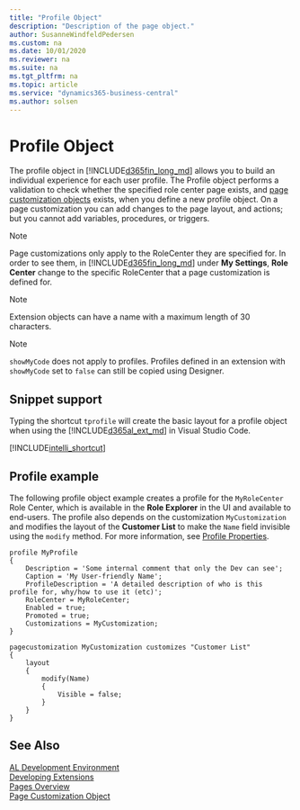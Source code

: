 ```yaml
---
title: "Profile Object"
description: "Description of the page object."
author: SusanneWindfeldPedersen
ms.custom: na
ms.date: 10/01/2020
ms.reviewer: na
ms.suite: na
ms.tgt_pltfrm: na
ms.topic: article
ms.service: "dynamics365-business-central"
ms.author: solsen
---
```


# Profile Object
The profile object in [!INCLUDE[d365fin_long_md](includes/d365fin_long_md.md)] allows you to build an individual experience for each user profile. The Profile object performs a validation to check whether the specified role center page exists, and [page customization objects](devenv-page-customization-object.md) exists, when you define a new profile object. On a page customization you can add changes to the page layout, and actions; but you cannot add variables, procedures, or triggers. 

> [!NOTE]  
> Page customizations only apply to the RoleCenter they are specified for. In order to see them, in [!INCLUDE[d365fin_long_md](includes/d365fin_long_md.md)] under **My Settings**, **Role Center** change to the specific RoleCenter that a page customization is defined for.

> [!NOTE]  
> Extension objects can have a name with a maximum length of 30 characters.

> [!NOTE]  
> `showMyCode` does not apply to profiles. Profiles defined in an extension with `showMyCode` set to `false` can still be copied using Designer.

## Snippet support
Typing the shortcut `tprofile` will create the basic layout for a profile object when using the [!INCLUDE[d365al_ext_md](../includes/d365al_ext_md.md)] in Visual Studio Code.

[!INCLUDE[intelli_shortcut](includes/intelli_shortcut.md)]

## Profile example
The following profile object example creates a profile for the `MyRoleCenter` Role Center, which is available in the **Role Explorer** in the UI and available to end-users. The profile also depends on the customization `MyCustomization` and modifies the layout of the **Customer List** to make the `Name` field invisible using the `modify` method. For more information, see [Profile Properties](properties/devenv-profile-properties.md).

```AL
profile MyProfile
{ 
    Description = 'Some internal comment that only the Dev can see'; 
    Caption = 'My User-friendly Name'; 
    ProfileDescription = 'A detailed description of who is this profile for, why/how to use it (etc)'; 
    RoleCenter = MyRoleCenter; 
    Enabled = true; 
    Promoted = true; 
    Customizations = MyCustomization;
} 

pagecustomization MyCustomization customizes "Customer List"
{
    layout
    {
        modify(Name)
        {
            Visible = false;
        }
    }
}

```

## See Also  
[AL Development Environment](devenv-reference-overview.md)  
[Developing Extensions](devenv-dev-overview.md)  
[Pages Overview](devenv-pages-overview.md)  
[Page Customization Object](devenv-page-customization-object.md)
